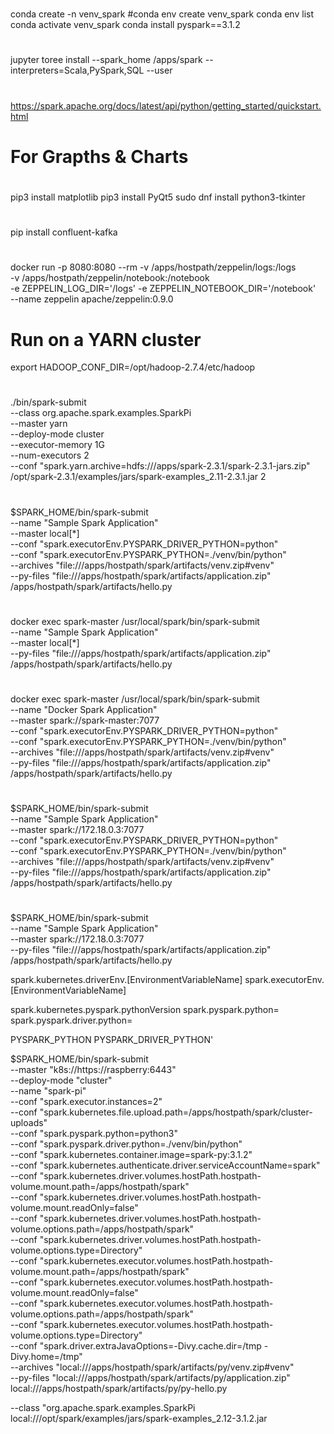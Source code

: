 #
#
#
conda create -n venv_spark
#conda env create venv_spark
conda env list
conda activate venv_spark
conda install pyspark==3.1.2

#
# 
#
jupyter toree install --spark_home /apps/spark --interpreters=Scala,PySpark,SQL --user

#
#
#
https://spark.apache.org/docs/latest/api/python/getting_started/quickstart.html

#
# For Grapths & Charts
#
pip3 install matplotlib
pip3 install PyQt5
sudo dnf install python3-tkinter

#
#
#
pip install confluent-kafka

#
# 
#
docker run -p 8080:8080 --rm 
-v /apps/hostpath/zeppelin/logs:/logs \
-v /apps/hostpath/zeppelin/notebook:/notebook \
-e ZEPPELIN_LOG_DIR='/logs' -e ZEPPELIN_NOTEBOOK_DIR='/notebook' \
--name zeppelin apache/zeppelin:0.9.0

#
#
# Run on a YARN cluster
export HADOOP_CONF_DIR=/opt/hadoop-2.7.4/etc/hadoop
#
./bin/spark-submit \
--class org.apache.spark.examples.SparkPi \
--master yarn \
--deploy-mode cluster \
--executor-memory 1G \
--num-executors 2 \
--conf "spark.yarn.archive=hdfs:///apps/spark-2.3.1/spark-2.3.1-jars.zip" \
/opt/spark-2.3.1/examples/jars/spark-examples_2.11-2.3.1.jar 2

#
#
#
$SPARK_HOME/bin/spark-submit \
--name "Sample Spark Application" \
--master local[*] \
--conf "spark.executorEnv.PYSPARK_DRIVER_PYTHON=python" \
--conf "spark.executorEnv.PYSPARK_PYTHON=./venv/bin/python" \
--archives "file:///apps/hostpath/spark/artifacts/venv.zip#venv" \
--py-files "file:///apps/hostpath/spark/artifacts/application.zip" /apps/hostpath/spark/artifacts/hello.py

#
#
#
docker exec spark-master /usr/local/spark/bin/spark-submit \
--name "Sample Spark Application" \
--master local[*] \
--py-files "file:///apps/hostpath/spark/artifacts/application.zip" /apps/hostpath/spark/artifacts/hello.py

#
#
#
docker exec spark-master /usr/local/spark/bin/spark-submit \
--name "Docker Spark Application" \
--master spark://spark-master:7077 \
--conf "spark.executorEnv.PYSPARK_DRIVER_PYTHON=python" \
--conf "spark.executorEnv.PYSPARK_PYTHON=./venv/bin/python" \
--archives "file:///apps/hostpath/spark/artifacts/venv.zip#venv" \
--py-files "file:///apps/hostpath/spark/artifacts/application.zip" /apps/hostpath/spark/artifacts/hello.py

#
#
#
$SPARK_HOME/bin/spark-submit \
--name "Sample Spark Application" \
--master spark://172.18.0.3:7077 \
--conf "spark.executorEnv.PYSPARK_DRIVER_PYTHON=python" \
--conf "spark.executorEnv.PYSPARK_PYTHON=./venv/bin/python" \
--archives "file:///apps/hostpath/spark/artifacts/venv.zip#venv" \
--py-files "file:///apps/hostpath/spark/artifacts/application.zip" /apps/hostpath/spark/artifacts/hello.py

#
#
#
$SPARK_HOME/bin/spark-submit \
--name "Sample Spark Application" \
--master spark://172.18.0.3:7077 \
--py-files "file:///apps/hostpath/spark/artifacts/application.zip" /apps/hostpath/spark/artifacts/hello.py


spark.kubernetes.driverEnv.[EnvironmentVariableName]
spark.executorEnv.[EnvironmentVariableName]

spark.kubernetes.pyspark.pythonVersion
spark.pyspark.python=
spark.pyspark.driver.python=

PYSPARK_PYTHON
PYSPARK_DRIVER_PYTHON'

$SPARK_HOME/bin/spark-submit \
--master "k8s://https://raspberry:6443" \
--deploy-mode "cluster" \
--name "spark-pi" \
--conf "spark.executor.instances=2" \
--conf "spark.kubernetes.file.upload.path=/apps/hostpath/spark/cluster-uploads" \
--conf "spark.pyspark.python=python3" \
--conf "spark.pyspark.driver.python=./venv/bin/python" \
--conf "spark.kubernetes.container.image=spark-py:3.1.2" \
--conf "spark.kubernetes.authenticate.driver.serviceAccountName=spark" \
--conf "spark.kubernetes.driver.volumes.hostPath.hostpath-volume.mount.path=/apps/hostpath/spark" \
--conf "spark.kubernetes.driver.volumes.hostPath.hostpath-volume.mount.readOnly=false" \
--conf "spark.kubernetes.driver.volumes.hostPath.hostpath-volume.options.path=/apps/hostpath/spark" \
--conf "spark.kubernetes.driver.volumes.hostPath.hostpath-volume.options.type=Directory" \
--conf "spark.kubernetes.executor.volumes.hostPath.hostpath-volume.mount.path=/apps/hostpath/spark" \
--conf "spark.kubernetes.executor.volumes.hostPath.hostpath-volume.mount.readOnly=false" \
--conf "spark.kubernetes.executor.volumes.hostPath.hostpath-volume.options.path=/apps/hostpath/spark" \
--conf "spark.kubernetes.executor.volumes.hostPath.hostpath-volume.options.type=Directory" \
--conf "spark.driver.extraJavaOptions=-Divy.cache.dir=/tmp -Divy.home=/tmp" \
--archives "local:///apps/hostpath/spark/artifacts/py/venv.zip#venv" \
--py-files "local:///apps/hostpath/spark/artifacts/py/application.zip" \
local:///apps/hostpath/spark/artifacts/py/py-hello.py

--class "org.apache.spark.examples.SparkPi \
local:///opt/spark/examples/jars/spark-examples_2.12-3.1.2.jar